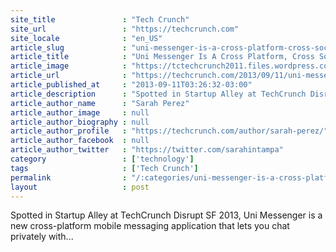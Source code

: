 ```yaml
---
site_title               : "Tech Crunch"
site_url                 : "https://techcrunch.com"
site_locale              : "en_US"
article_slug             : "uni-messenger-is-a-cross-platform-cross-social-network-mobile-messaging-app"
article_title            : "Uni Messenger Is A Cross Platform, Cross Social Network Mobile Messaging App"
article_image            : "https://tctechcrunch2011.files.wordpress.com/2013/09/1-uni_social_connect.png?w=640&h=400&crop=1"
article_url              : "https://techcrunch.com/2013/09/11/uni-messenger-is-a-cross-platform-cross-social-network-mobile-messaging-app/"
article_published_at     : "2013-09-11T03:26:32-03:00"
article_description      : "Spotted in Startup Alley at TechCrunch Disrupt SF 2013, Uni Messenger is a new cross-platform mobile messaging application that lets you chat privately with..."
article_author_name      : "Sarah Perez"
article_author_image     : null
article_author_biography : null
article_author_profile   : "https://techcrunch.com/author/sarah-perez/"
article_author_facebook  : null
article_author_twitter   : "https://twitter.com/sarahintampa"
category                 : ['technology']
tags                     : ['Tech Crunch']
permalink                : "/:categories/uni-messenger-is-a-cross-platform-cross-social-network-mobile-messaging-app/"
layout                   : post
---
```


Spotted in Startup Alley at TechCrunch Disrupt SF 2013, Uni Messenger is a new cross-platform mobile messaging application that lets you chat privately with...
